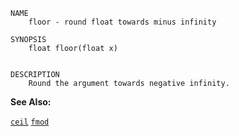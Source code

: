 
```
NAME
	floor - round float towards minus infinity

SYNOPSIS
	float floor(float x)


DESCRIPTION
	Round the argument towards negative infinity.

```

**See Also:**

 [`ceil`](./ceil.md)
 [`fmod`](./fmod.md)
